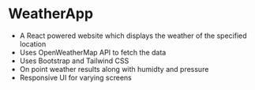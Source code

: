 # WeatherApp
- A React powered website which displays the weather of the specified location
- Uses OpenWeatherMap API to fetch the data
- Uses Bootstrap and Tailwind CSS 
- On point weather results along with humidty and pressure
- Responsive UI for varying screens
